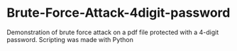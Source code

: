 # Brute-Force-Attack-4digit-password
Demonstration of brute force attack on a pdf file protected with a 4-digit password. Scripting was made with Python
